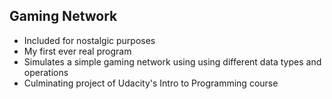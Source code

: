 ## Gaming Network

  - Included for nostalgic purposes
  - My first ever real program
  - Simulates a simple gaming network using using different data types and operations
  - Culminating project of Udacity's Intro to Programming course
